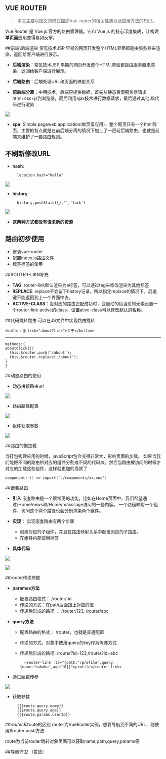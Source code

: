 ## **VUE ROUTER**
>本文主要以图文的模式描述Vue-router的相关性质以及应用方法的知识。

Vue Router 是 Vue.js 官方的路由管理器。它和 Vue.js 的核心深度集成，让构建**单页面**应用变得易如反掌。

##前端\后端渲染
常见技术JSP,早期的网页开发整个HTML界面都是由服务器来渲染，返回给客户端进行展示。

- **后端渲染**：常见技术JSP,早期的网页开发整个HTML界面都是由服务器来渲染，返回给客户端进行展示。
- **后端路由**：后端处理URL和页面的映射关系


- **前后端分离**：中期技术，后端只提供数据，首先从静态资源服务器请求html+css+js到浏览器，而后利用ajax技术进行数据请求，最后通过其他JS代码进行渲染

![](pic/1.png)

- **spa**: Simple pageweb application(单页富应用)，整个网页只有一个html界面，主要的特点就是在前后端分离的情况下加上了一层前后端路由，也就是前端来维护了一套路由规则。
 

## 不刷新修改URL
- **hash**: 

		location.hash="hello"
![](pic/hash.png)
- **history**:

		history.pushState({},'','fuck')
![](pic/history.png)

- **这两种方式都没有请求新的资源**

## 路由初步使用
- 安装vue-router
- 配置index.js路由文件
- <router-link>标签<router-view>标签的使用

##ROUTER-LIKN补充
- **TAG**: router-link默认渲染为a标签，可以通过tag来修改渲染为其他标签
- **REPLACE**: replace不会留下history记录，所以指定replace的情况下，后退键不能返回到上一个界面中去。
- **ACTIVE-CLASS**：当<router-link>对应的路由匹配成功时，会自动的给当前的元素设置一个router-link-active的class，设置ative-class可以修改默认的名称。

##代码跳转路由
可以在JS文件中实现路由跳转

	<button @click="aboutClick">关于</button>

---
	methods:{
    aboutClick(){
      this.$router.push('/about');   
      this.$router.replace('/about');
    }
	}


##动态路由的使用
- 动态拼接路由url 

![](pic/dynamicUrl.png)

- 路由路径配置

![](pic/dynmicRoute.png)

- 组件获取参数

![](pic/getPara.png)


##路由的懒加载

当打包构建应用的时候，javaScript包会变得非常大，影响页面的加载。
如果当我们能把不同的路由所对应的组件分割成不同的代码块。然后当路由被访问的时候才对应的加载这些组件，这样就更加的高效了

	component: () => import('./components/xx.vue')


##嵌套路由

- **引入** 
	嵌套路由是一个很常见的功能，比如在Home页面中，我们希望通过/Home/news和/Home/masssage访问的一些内容。
一个路径映射一个组件，访问这个两个路径也会分别渲染两个组件。

- **实现**： 实现嵌套路由有两个步骤
	- 创建对应的子组件，并且在路由映射关系中配置对应的子路由。
	- 在组件内部使用<router-view>标签
	
- **具体代码**

![](pic/pic1.png)

![](pic/pic2.png)
	

##router传递参数

- **paramas方法**

	- 配置路由格式： /router/:id
	- 传递的方式：在path后面跟上对应的值
	- 传递后形成的路径 ： /router/123, /router/abc

- **query方法**
	- 配置路由的格式： /router，也就是普通配置
	- 传递的方式。对象中使用query的key作为传递方式
	- 传递后形成的路径: /router?id=123,/router?id=abc
	
			<router-link :to="{path:'/profile',query:{name:'hahaha',age:18}}">profile</router-link> 
	
- 通过函数传参

![](pic/pic3.png)

- 获取参数

		{{$route.query.name}}
    	{{$route.query.age}}
		{{$route.params.userId}}

##$router和$route的区别
router为VueRouter实例，想要导航到不同的URL，则使用$router.push方法

route为当前router跳转对象里面可以获取name,path,query,params等


##导航守卫
（暂放）

	
